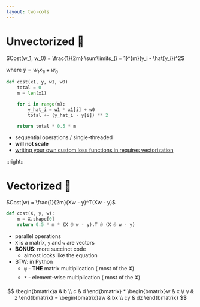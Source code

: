```yaml
---
layout: two-cols
---
```


# Unvectorized 🐢

<div></div>

$Cost(w_1, w_0) = \frac{1}{2m} \sum\limits_{i = 1}^{m}(y_i - \hat{y_i})^2$

where $\hat{y} = w_1x_{1i} + w_0$

```py
def cost(x1, y, w1, w0)
    total = 0
    m = len(x1)

    for i in range(m):
        y_hat_i = w1 * x1[i] + w0
        total += (y_hat_i - y[i]) ** 2

    return total * 0.5 * m
```

- sequential operations / single-threaded
- **will not scale**
- [writing your own custom loss functions in <logos-tensorflow /> requires vectorization][1]

[1]: https://towardsdatascience.com/creating-custom-loss-functions-using-tensorflow-2-96c123d5ce6c

::right::

# Vectorized 🐇

<div class="mt-6"></div>

$Cost(w) = \frac{1}{2m}(Xw - y)^T(Xw - y)$

```py
def cost(X, y, w):
    m = X.shape[0]
    return 0.5 * m * (X @ w - y).T @ (X @ w - y)
```

- parallel operations
- `X` is a matrix, `y` and `w` are vectors
- **BONUS**: more succinct code
  + almost looks like the equation
- BTW: in Python
  - `@` - **THE** matrix multiplication (<mdi-check class="text-green-500" /> most of the ⏳)
  - `*` - element-wise multiplication (<mdi-close class="text-red-500" /> most of the ⏳)
  
$$
\begin{bmatrix}a & b \\ c & d \end{bmatrix} * 
\begin{bmatrix}w & x \\ y & z \end{bmatrix} =
\begin{bmatrix}aw & bx \\ cy & dz \end{bmatrix}
$$